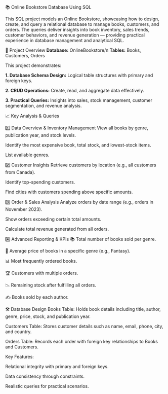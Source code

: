 📚 Online Bookstore Database Using SQL


This SQL project models an Online Bookstore, showcasing how to design, create, and query a relational database to manage books, customers, and orders. The queries deliver insights into book inventory, sales trends, customer behaviors, and revenue generation — providing practical experience in database management and analytical SQL.

🧾 Project Overview
**Database:** OnlineBookstore/n
**Tables:** Books, Customers, Orders


This project demonstrates:

**1. Database Schema Design:** Logical table structures with primary and foreign keys.

**2. CRUD Operations:** Create, read, and aggregate data effectively.

**3. Practical Queries:** Insights into sales, stock management, customer segmentation, and revenue analysis.

📈 Key Analysis & Queries

1️⃣ Data Overview & Inventory Management
View all books by genre, publication year, and stock levels.

Identify the most expensive book, total stock, and lowest-stock items.

List available genres.

2️⃣ Customer Insights
Retrieve customers by location (e.g., all customers from Canada).

Identify top-spending customers.

Find cities with customers spending above specific amounts.

3️⃣ Order & Sales Analysis
Analyze orders by date range (e.g., orders in November 2023).

Show orders exceeding certain total amounts.

Calculate total revenue generated from all orders.

4️⃣ Advanced Reporting & KPIs
📚 Total number of books sold per genre.

🧮 Average price of books in a specific genre (e.g., Fantasy).

📊 Most frequently ordered books.

🏆 Customers with multiple orders.

📉 Remaining stock after fulfilling all orders.

✍️ Books sold by each author.

🛠️ Database Design
Books Table: Holds book details including title, author, genre, price, stock, and publication year.

Customers Table: Stores customer details such as name, email, phone, city, and country.

Orders Table: Records each order with foreign key relationships to Books and Customers.

Key Features:

Relational integrity with primary and foreign keys.

Data consistency through constraints.

Realistic queries for practical scenarios.
